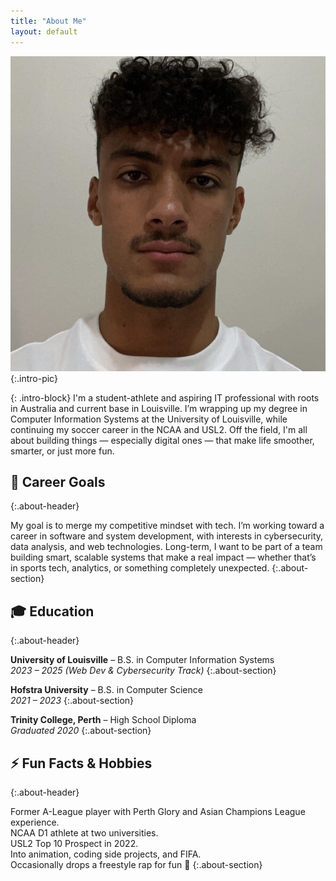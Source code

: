 ```yaml
---
title: "About Me"
layout: default
---
```


![Mason Tatafu](/assets/images/IMG_5131.jpg){:.intro-pic}

{: .intro-block}
I'm a student-athlete and aspiring IT professional with roots in Australia and current base in Louisville. I’m wrapping up my degree in Computer Information Systems at the University of Louisville, while continuing my soccer career in the NCAA and USL2. Off the field, I'm all about building things — especially digital ones — that make life smoother, smarter, or just more fun.


## 🎯 Career Goals
{:.about-header}

My goal is to merge my competitive mindset with tech. I’m working toward a career in software and system development, with interests in cybersecurity, data analysis, and web technologies. Long-term, I want to be part of a team building smart, scalable systems that make a real impact — whether that’s in sports tech, analytics, or something completely unexpected.
{:.about-section}

## 🎓 Education
{:.about-header}

**University of Louisville** – B.S. in Computer Information Systems  
*2023 – 2025 (Web Dev & Cybersecurity Track)*
{:.about-section}

**Hofstra University** – B.S. in Computer Science  
*2021 – 2023*
{:.about-section}

**Trinity College, Perth** – High School Diploma  
*Graduated 2020*
{:.about-section}

## ⚡ Fun Facts & Hobbies
{:.about-header}

Former A-League player with Perth Glory and Asian Champions League experience.  
NCAA D1 athlete at two universities.  
USL2 Top 10 Prospect in 2022.  
Into animation, coding side projects, and FIFA.  
Occasionally drops a freestyle rap for fun 🎤
{:.about-section}
